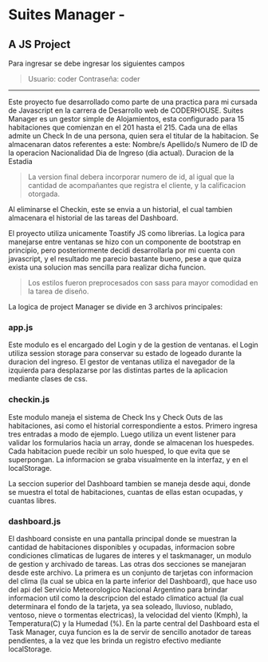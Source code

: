 # Suites Manager - 

## A JS Project


Para ingresar se debe ingresar los siguientes campos

>Usuario:    coder
>Contraseña: coder

----------------------------------------------------------------------------------------------


Este proyecto fue desarrollado como parte de una practica para mi cursada de Javascript en la carrera de Desarrollo
web de CODERHOUSE.
Suites Manager es un gestor simple de Alojamientos, esta configurado para 15 habitaciones que comienzan en el 201 hasta el 215. Cada una de ellas admite un Check In de una persona, quien sera el titular de la habitacion. Se almacenaran datos referentes a este:
Nombre/s
Apellido/s
Numero de ID de la operacion
Nacionalidad
Dia de Ingreso (dia actual).
Duracion de la Estadia


>La version final debera incorporar numero de id, al igual que la cantidad de acompañantes que registra el cliente, y la calificacion otorgada.


Al eliminarse el Checkin, este se envia a un historial, el cual tambien almacenara el historial de las tareas del Dashboard.

El proyecto utiliza unicamente Toastify JS como librerias. La logica para manejarse entre ventanas se hizo con un componente de bootstrap en principio, pero posteriormente decidi desarrollarla por mi cuenta con javascript, y el resultado me parecio bastante bueno, pese a que quiza exista una solucion mas sencilla para realizar dicha funcion.

>Los estilos fueron preprocesados con sass para mayor comodidad en la tarea de diseño.

La logica de project Manager se divide en 3 archivos principales:

### app.js

Este modulo es el encargado del Login y de la gestion de ventanas.
el Login utiliza session storage para conservar su estado de logeado durante la duracion del ingreso.
El gestor de ventanas utiliza el navegador de la izquierda para desplazarse por las distintas partes de la aplicacion mediante clases de css.

### checkin.js

Este modulo maneja el sistema de Check Ins y Check Outs de las habitaciones, asi como el historial correspondiente a estos.
Primero ingresa tres entradas a modo de ejemplo.
Luego utiliza un event listener para validar los formularios hacia un array, donde se almacenan los huespedes.
Cada habitacion puede recibir un solo huesped, lo que evita que se superpongan.
La informacion se graba visualmente en la interfaz, y en el localStorage.

La seccion superior del Dashboard tambien se maneja desde aqui, donde se muestra el total de habitaciones, cuantas de ellas estan ocupadas, y cuantas libres.

### dashboard.js

El dashboard consiste en una pantalla principal donde se muestran la cantidad de habitaciones disponibles y ocupadas, informacion sobre condiciones climaticas de lugares de interes y el taskmanager, un modulo de gestion y archivado de tareas.
Las otras dos secciones se manejaran desde este archivo.
La primera es un conjunto de tarjetas con informacion del clima (la cual se ubica en la parte inferior del Dashboard), que hace uso del api del Servicio Meteorologico Nacional Argentino para brindar informacion util como la descripcion del estado climatico actual (la cual determinara el fondo de la tarjeta, ya sea soleado, lluvioso, nublado, ventoso, nieve o tormentas electricas), la velocidad del viento (Kmph), la Temperatura(C) y la Humedad (%).
En la parte central del Dashboard esta el Task Manager, cuya funcion es la de servir de sencillo anotador de tareas pendientes, a la vez que les brinda un registro efectivo mediante localStorage.